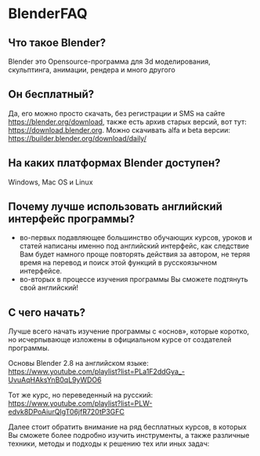 # BlenderFAQ

## Что такое Blender?
Blender это Opensource-программа для 3d моделирования, скульптинга, анимации, рендера и много другого

## Он бесплатный? 
Да, его можно просто скачать, без регистрации и SMS на сайте https://blender.org/download, также есть архив старых версий, вот тут: https://download.blender.org. 
Можно скачивать alfa и beta версии: https://builder.blender.org/download/daily/

## На каких платформах Blender доступен?
Windows, Mac OS и Linux

## Почему лучше использовать английский интерфейс программы?
- во-первых подавляющее большинство обучающих курсов, уроков и статей написаны именно под английский интерфейс, как следствие Вам будет намного проще повторять действия за автором, не теряя время на перевод и поиск этой функций в русскоязычном интерфейсе.
- во-вторых в процессе изучения программы Вы сможете подтянуть свой английский!

## С чего начать?
Лучше всего начать изучение программы с «основ», которые коротко, но исчерпывающе изложены в официальном курсе от создателей программы.

Основы Blender 2.8 на английском языке: https://www.youtube.com/playlist?list=PLa1F2ddGya_-UvuAqHAksYnB0qL9yWDO6

Тот же курс, но переведенный на русский: https://www.youtube.com/playlist?list=PLW-edvk8DPoAiurQIgT06jfR720tP3GFC

Далее стоит обратить внимание на ряд бесплатных курсов, в которых Вы сможете более подробно изучить инструменты, а также различные техники, методы и подходы к решению тех или иных задач:

